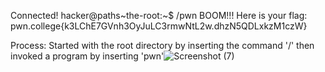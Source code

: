 Connected!
hacker@paths~the-root:~$ /pwn
BOOM!!!
Here is your flag:
pwn.college{k3LChE7GVnh3OyJuLC3rmwNtL2w.dhzN5QDLxkzM1czW}

Process: Started with the root directory by inserting the command '/' then invoked a program by inserting 'pwn'![Screenshot (7)](https://github.com/user-attachments/assets/be3061d0-748e-46f0-bca7-2854d7d87d0c)

